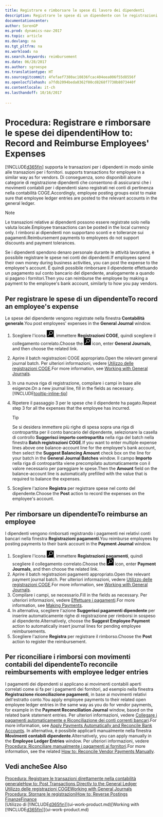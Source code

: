 ```yaml
---
title: Registrare e rimborsare le spese di lavoro dei dipendenti
description: Registrare le spese di un dipendente con le registrazioni COGE nel conto del dipendente e successivamente registrare un pagamento verso il conto bancario del dipendente per rimborsarlo delle spese sostenute per il lavoro.
documentationcenter: 
author: SorenGP
ms.prod: dynamics-nav-2017
ms.topic: article
ms.devlang: na
ms.tgt_pltfrm: na
ms.workload: na
ms.search.keywords: reimbursement
ms.date: 06/28/2017
ms.author: sgroespe
ms.translationtype: HT
ms.sourcegitcommit: 4fefaef7380ac10836fcac404eea006f55d8556f
ms.openlocfilehash: a7fdb2094beda0362f00cd8268f7730b8073440f
ms.contentlocale: it-ch
ms.lasthandoff: 10/16/2017

---
```

# <a name="how-to-record-and-reimburse-employees-expenses"></a><span data-ttu-id="12f0b-103">Procedura: Registrare e rimborsare le spese dei dipendenti</span><span class="sxs-lookup"><span data-stu-id="12f0b-103">How to: Record and Reimburse Employees' Expenses</span></span>
[!INCLUDE[d365fin](includes/d365fin_md.md)]<span data-ttu-id="12f0b-104"> supporta le transazioni per i dipendenti in modo simile alle transazioni per i fornitori.</span><span class="sxs-lookup"><span data-stu-id="12f0b-104"> supports transactions for employee in a similar way as for vendors.</span></span> <span data-ttu-id="12f0b-105">Di conseguenza, sono disponibili alcune categorie di registrazione dipendenti che consentono di assicurarsi che i movimenti contabili per i dipendenti siano registrati nei conti di pertinenza nella contabilità COGE.</span><span class="sxs-lookup"><span data-stu-id="12f0b-105">Accordingly, employee posting groups exist to make sure that employee ledger entries are posted to the relevant accounts in the general ledger.</span></span>

> [!NOTE]  
> <span data-ttu-id="12f0b-106">Le transazioni relative ai dipendenti possono essere registrate solo nella valuta locale.</span><span class="sxs-lookup"><span data-stu-id="12f0b-106">Employee transactions can be posted in the local currency only.</span></span> <span data-ttu-id="12f0b-107">I rimborsi ai dipendenti non supportano sconti e e tolleranze sui pagamenti.</span><span class="sxs-lookup"><span data-stu-id="12f0b-107">Reimbursement payments to employees do not support discounts and payment tolerances.</span></span>

<span data-ttu-id="12f0b-108">Se i dipendenti spendono denaro personale durante le attività lavorative, è possibile registrare le spese nei conti dei dipendenti.</span><span class="sxs-lookup"><span data-stu-id="12f0b-108">If employees spend their own money during business activities, you can post the expense to the employee's account.</span></span> <span data-ttu-id="12f0b-109">È quindi possibile rimborsare il dipendente effettuando un pagamento sul conto bancario del dipendente, analogamente a quando si pagano i fornitori.</span><span class="sxs-lookup"><span data-stu-id="12f0b-109">Then you can reimburse the employee by making a payment to the employee's bank account, similarly to how you pay vendors.</span></span>

## <a name="to-record-an-employees-expense"></a><span data-ttu-id="12f0b-110">Per registrare le spese di un dipendente</span><span class="sxs-lookup"><span data-stu-id="12f0b-110">To record an employee's expense</span></span>
<span data-ttu-id="12f0b-111">Le spese del dipendente vengono registrate nella finestra **Contabilità generale**.</span><span class="sxs-lookup"><span data-stu-id="12f0b-111">You post employees' expenses in the **General Journal** window.</span></span>
1. <span data-ttu-id="12f0b-112">Scegliere l'icona ![Cerca pagina o report](media/ui-search/search_small.png "Cerca pagina o report"), immettere **Registrazioni COGE**, quindi scegliere il collegamento correlato.</span><span class="sxs-lookup"><span data-stu-id="12f0b-112">Choose the ![Search for Page or Report](media/ui-search/search_small.png "Search for Page or Report icon") icon, enter **General Journals**, and then choose the related link.</span></span>
2. <span data-ttu-id="12f0b-113">Aprire il batch registrazioni COGE appropriato.</span><span class="sxs-lookup"><span data-stu-id="12f0b-113">Open the relevant general journal batch.</span></span> <span data-ttu-id="12f0b-114">Per ulteriori informazioni, vedere [Utilizzo delle registrazioni COGE](ui-work-general-journals.md).</span><span class="sxs-lookup"><span data-stu-id="12f0b-114">For more information, see [Working with General Journals](ui-work-general-journals.md).</span></span>
3. <span data-ttu-id="12f0b-115">In una nuova riga di registrazione, compilare i campi in base alle esigenze.</span><span class="sxs-lookup"><span data-stu-id="12f0b-115">On a new journal line, fill in the fields as necessary.</span></span> [!INCLUDE[tooltip-inline-tip](includes/tooltip-inline-tip_md.md)]    
4. <span data-ttu-id="12f0b-116">Ripetere il passaggio 3 per le spese che il dipendente ha pagato.</span><span class="sxs-lookup"><span data-stu-id="12f0b-116">Repeat step 3 for all the expenses that the employee has incurred.</span></span>

    > [!TIP]  
    > <span data-ttu-id="12f0b-117">Se si desidera immettere più righe di spesa sopra una riga di contropartita per il conto bancario del dipendente, selezionare la casella di controllo **Suggerisci importo contropartita** nella riga del batch nella finestra **Batch registrazioni COGE**.</span><span class="sxs-lookup"><span data-stu-id="12f0b-117">If you want to enter multiple expense lines above one balance-account line for the employee's bank account, then select the **Suggest Balancing Amount** check box on the line for your batch in the **General Journal Batches** window.</span></span> <span data-ttu-id="12f0b-118">Il campo **Importo** nella riga di contropartita viene precompilato automaticamente con il valore necessario per pareggiare le spese.</span><span class="sxs-lookup"><span data-stu-id="12f0b-118">Then the **Amount** field on the balance-account line is automatically prefilled with the value that is required to balance the expenses.</span></span>
5. <span data-ttu-id="12f0b-119">Scegliere l'azione **Registra** per registrare spese nel conto del dipendente.</span><span class="sxs-lookup"><span data-stu-id="12f0b-119">Choose the **Post** action to record the expenses on the employee's account.</span></span>

## <a name="to-reimburse-an-employee"></a><span data-ttu-id="12f0b-120">Per rimborsare un dipendente</span><span class="sxs-lookup"><span data-stu-id="12f0b-120">To reimburse an employee</span></span>
<span data-ttu-id="12f0b-121">I dipendenti vengono rimborsati registrando i pagamenti nei relativi conti bancari nella finestra **Registrazioni pagamenti**.</span><span class="sxs-lookup"><span data-stu-id="12f0b-121">You reimburse employees by posting payments to their bank account in the **Payment Journal** window.</span></span>
1. <span data-ttu-id="12f0b-122">Scegliere l'icona ![Cerca pagina o report](media/ui-search/search_small.png "icona Cerca pagina o report"), immettere **Registrazioni pagamenti**, quindi scegliere il collegamento correlato.</span><span class="sxs-lookup"><span data-stu-id="12f0b-122">Choose the ![Search for Page or Report](media/ui-search/search_small.png "Search for Page or Report icon") icon, enter **Payment Journals**, and then choose the related link.</span></span>
2. <span data-ttu-id="12f0b-123">Aprire il batch registrazioni pagamenti appropriato.</span><span class="sxs-lookup"><span data-stu-id="12f0b-123">Open the relevant payment journal batch.</span></span> <span data-ttu-id="12f0b-124">Per ulteriori informazioni, vedere [Utilizzo delle registrazioni COGE](ui-work-general-journals.md).</span><span class="sxs-lookup"><span data-stu-id="12f0b-124">For more information, see [Working with General Journals](ui-work-general-journals.md).</span></span>
3. <span data-ttu-id="12f0b-125">Compilare i campi, se necessario.</span><span class="sxs-lookup"><span data-stu-id="12f0b-125">Fill in the fields as necessary.</span></span> <span data-ttu-id="12f0b-126">Per ulteriori informazioni, vedere [Effettuare i pagamenti](payables-make-payments.md).</span><span class="sxs-lookup"><span data-stu-id="12f0b-126">For more information, see [Making Payments](payables-make-payments.md).</span></span>
4. <span data-ttu-id="12f0b-127">In alternativa, scegliere l'azione **Suggerisci pagamenti dipendente** per inserire automaticamente righe di registrazione per rimborsi in sospeso al dipendente.</span><span class="sxs-lookup"><span data-stu-id="12f0b-127">Alternatively, choose the **Suggest Employee Payment** action to automatically insert journal lines for pending employee reimbursements.</span></span>
5. <span data-ttu-id="12f0b-128">Scegliere l'azione **Registra** per registrare il rimborso.</span><span class="sxs-lookup"><span data-stu-id="12f0b-128">Choose the **Post** action to register the reimbursement.</span></span>  

## <a name="to-reconcile-reimbursements-with-employee-ledger-entries"></a><span data-ttu-id="12f0b-129">Per riconciliare i rimborsi con movimenti contabili del dipendente</span><span class="sxs-lookup"><span data-stu-id="12f0b-129">To reconcile reimbursements with employee ledger entries</span></span>
<span data-ttu-id="12f0b-130">I pagamenti dei dipendenti si applicano ai movimenti contabili aperti correlati come si fa per i pagamenti dei fornitori, ad esempio nella finestra **Registrazione riconciliazione pagamenti**, in base ai movimenti relativi dell'estratto conto.</span><span class="sxs-lookup"><span data-stu-id="12f0b-130">You apply employee payments to their related open employee ledger entries in the same way as you do for vendor payments, for example in the **Payment Reconciliation Journal** window, based on the related bank statement entries.</span></span> <span data-ttu-id="12f0b-131">Per ulteriori informazioni, vedere [Collegare i pagamenti automaticamente e Riconciliazione dei conti correnti bancari](receivables-apply-payments-auto-reconcile-bank-accounts.md).</span><span class="sxs-lookup"><span data-stu-id="12f0b-131">For more information, see [Apply Payments Automatically and Reconcile Bank Accounts](receivables-apply-payments-auto-reconcile-bank-accounts.md).</span></span> <span data-ttu-id="12f0b-132">In alternativa, è possibile applicarli manualmente nella finestra **Movimenti contabili dipendente**.</span><span class="sxs-lookup"><span data-stu-id="12f0b-132">Alternatively, you can apply manually in the **Employee Ledger Entries** window.</span></span> <span data-ttu-id="12f0b-133">Per ulteriori informazioni, vedere [Procedura: Riconciliare manualmente i pagamenti ai fornitori](payables-how-apply-purchase-transactions-manually.md).</span><span class="sxs-lookup"><span data-stu-id="12f0b-133">For more information, see the related [How to: Reconcile Vendor Payments Manually](payables-how-apply-purchase-transactions-manually.md).</span></span>  

## <a name="see-also"></a><span data-ttu-id="12f0b-134">Vedi anche</span><span class="sxs-lookup"><span data-stu-id="12f0b-134">See Also</span></span>
[<span data-ttu-id="12f0b-135">Procedura: Registrare le transazioni direttamente nella contabilità generale</span><span class="sxs-lookup"><span data-stu-id="12f0b-135">How to: Post Transactions Directly to the General Ledger</span></span>](finance-how-post-transactions-directly.md)  
[<span data-ttu-id="12f0b-136">Utilizzo delle registrazioni COGE</span><span class="sxs-lookup"><span data-stu-id="12f0b-136">Working with General Journals</span></span>](ui-work-general-journals.md)  
[<span data-ttu-id="12f0b-137">Procedura: Stornare le registrazioni</span><span class="sxs-lookup"><span data-stu-id="12f0b-137">How to: Reverse Postings</span></span>](finance-how-reverse-journal-posting.md)  
[<span data-ttu-id="12f0b-138">Finanze</span><span class="sxs-lookup"><span data-stu-id="12f0b-138">Finance</span></span>](finance.md)  
<span data-ttu-id="12f0b-139">[Utilizzo di [!INCLUDE[d365fin](includes/d365fin_md.md)]](ui-work-product.md)</span><span class="sxs-lookup"><span data-stu-id="12f0b-139">[Working with [!INCLUDE[d365fin](includes/d365fin_md.md)]](ui-work-product.md)</span></span>  

